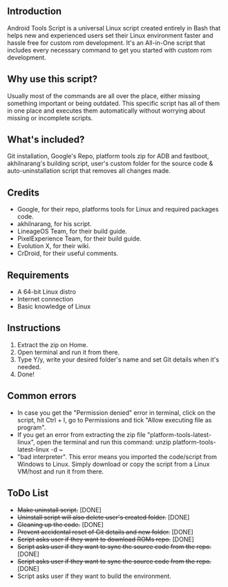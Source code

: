 ## Introduction

Android Tools Script is a universal Linux script created entirely in Bash that helps new and experienced users set their Linux environment faster and hassle free for custom rom development. It's an All-in-One script that includes every necessary command to get you started with custom rom development. 

## Why use this script?

Usually most of the commands are all over the place, either missing something important or being outdated. This specific script has all of them in one place and executes them automatically without worrying about missing or incomplete scripts.

## What's included?

Git installation, Google's Repo, platform tools zip for ADB and fastboot, akhilnarang's building script, user's custom folder for the source code & auto-uninstallation script that removes all changes made.

## Credits

- Google, for their repo, platforms tools for Linux and required packages code.
- akhilnarang, for his script.
- LineageOS Team, for their build guide.
- PixelExperience Team, for their build guide.
- Evolution X, for their wiki.
- CrDroid, for their useful comments.

## Requirements

- A 64-bit Linux distro
- Internet connection
- Basic knowledge of Linux

## Instructions

1. Extract the zip on Home.
2. Open terminal and run it from there.
3. Type Y/y, write your desired folder's name and set Git details when it's needed.
4. Done!

## Common errors

- In case you get the "Permission denied" error in terminal, click on the script, hit Ctrl + I, go to Permissions and tick "Allow executing file as program".
- If you get an error from extracting the zip file "platform-tools-latest-linux", open the terminal and run this command: unzip platform-tools-latest-linux -d ~
- "bad interpreter". This error means you imported the code/script from Windows to Linux. Simply download or copy the script from a Linux VM/host and run it from there.

## ToDo List

- ~~Make uninstall script.~~ [DONE]
- ~~Uninstall script will also delete user's created folder.~~ [DONE]
- ~~Cleaning up the code.~~ [DONE]
- ~~Prevent accidental reset of Git details and new folder.~~ [DONE]
- ~~Script asks user if they want to download ROMs repo.~~ [DONE]
- ~~Script asks user if they want to sync the source code from the repo.~~ [DONE]
- ~~Script asks user if they want to sync the source code from the repo.~~ [DONE]
- Script asks user if they want to build the environment.
